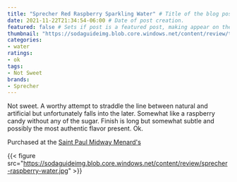 ```yaml
---
title: "Sprecher Red Raspberry Sparkling Water" # Title of the blog post.
date: 2021-11-22T21:34:54-06:00 # Date of post creation.
featured: false # Sets if post is a featured post, making appear on the home page side bar.
thumbnail: "https://sodaguideimg.blob.core.windows.net/content/review/thumbs/sprecher-raspberry-water.jpg" # Sets thumbnail image appearing inside card on homepage.
categories:
- water
ratings:
- ok
tags:
- Not Sweet
brands:
- Sprecher
---
```


Not sweet. A worthy attempt to straddle the line between natural and artificial but unfortunately falls into the later. Somewhat like a raspberry candy without any of the sugar. Finish is long but somewhat subtle and possibly the most authentic flavor present. Ok.

Purchased at the [Saint Paul Midway Menard's](https://www.menards.com/main/storeDetails.html?store=3181)

{{< figure src="https://sodaguideimg.blob.core.windows.net/content/review/sprecher-raspberry-water.jpg" >}}